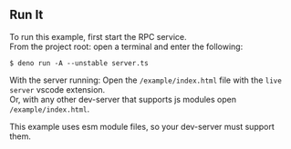## Run It
To run this example, first start the RPC service.    
From the project root: open a terminal and enter the following:    
```
$ deno run -A --unstable server.ts
```
With the server running: 
Open the `/example/index.html` file with the `live server` vscode extension.   
Or, with any other dev-server that supports js modules open `/example/index.html`.

This example uses esm module files, so your dev-server must support them.
